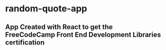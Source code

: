 # random-quote-app

## App Created with React to get the FreeCodeCamp Front End Development Libraries certification
